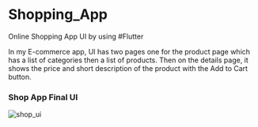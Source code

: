 # Shopping_App
Online Shopping App UI by using #Flutter

In my E-commerce app, UI has two pages one for the product page which has a list of categories then a list of products. Then on the details page, it shows the price and short description of the product with the Add to Cart button.
### Shop App Final UI

![shop_ui](https://github.com/abarna-24/Shopping_App/assets/98462784/7cd0160b-8ac0-410f-a787-9638f01e9529)
